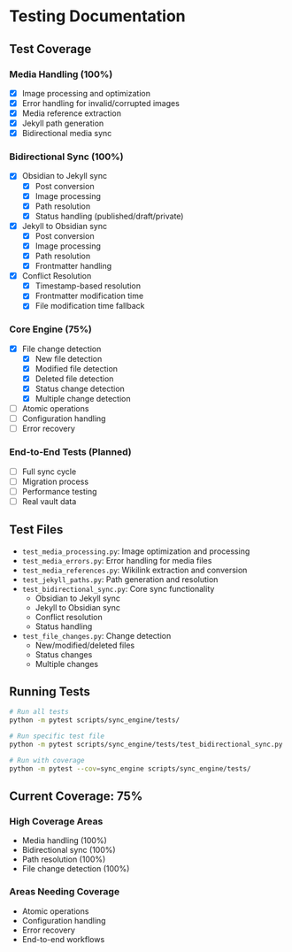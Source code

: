 # Testing Documentation

## Test Coverage

### Media Handling (100%)
- [x] Image processing and optimization
- [x] Error handling for invalid/corrupted images
- [x] Media reference extraction
- [x] Jekyll path generation
- [x] Bidirectional media sync

### Bidirectional Sync (100%)
- [x] Obsidian to Jekyll sync
  - [x] Post conversion
  - [x] Image processing
  - [x] Path resolution
  - [x] Status handling (published/draft/private)

- [x] Jekyll to Obsidian sync
  - [x] Post conversion
  - [x] Image processing
  - [x] Path resolution
  - [x] Frontmatter handling

- [x] Conflict Resolution
  - [x] Timestamp-based resolution
  - [x] Frontmatter modification time
  - [x] File modification time fallback

### Core Engine (75%)
- [x] File change detection
  - [x] New file detection
  - [x] Modified file detection
  - [x] Deleted file detection
  - [x] Status change detection
  - [x] Multiple change detection
- [ ] Atomic operations
- [ ] Configuration handling
- [ ] Error recovery

### End-to-End Tests (Planned)
- [ ] Full sync cycle
- [ ] Migration process
- [ ] Performance testing
- [ ] Real vault data

## Test Files

- `test_media_processing.py`: Image optimization and processing
- `test_media_errors.py`: Error handling for media files
- `test_media_references.py`: Wikilink extraction and conversion
- `test_jekyll_paths.py`: Path generation and resolution
- `test_bidirectional_sync.py`: Core sync functionality
  - Obsidian to Jekyll sync
  - Jekyll to Obsidian sync
  - Conflict resolution
  - Status handling
- `test_file_changes.py`: Change detection
  - New/modified/deleted files
  - Status changes
  - Multiple changes

## Running Tests

```bash
# Run all tests
python -m pytest scripts/sync_engine/tests/

# Run specific test file
python -m pytest scripts/sync_engine/tests/test_bidirectional_sync.py

# Run with coverage
python -m pytest --cov=sync_engine scripts/sync_engine/tests/
```

## Current Coverage: 75%

### High Coverage Areas
- Media handling (100%)
- Bidirectional sync (100%)
- Path resolution (100%)
- File change detection (100%)

### Areas Needing Coverage
- Atomic operations
- Configuration handling
- Error recovery
- End-to-end workflows